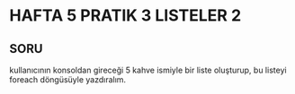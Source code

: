 # HAFTA 5 PRATIK 3 LISTELER 2

## SORU

kullanıcının konsoldan gireceği 5 kahve ismiyle bir liste oluşturup, bu listeyi foreach döngüsüyle yazdıralım.
